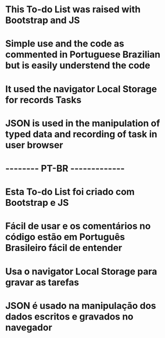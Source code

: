 # This To-do List was raised with Bootstrap and JS 
# Simple use and the code as commented in Portuguese Brazilian but is easily understend the code
# It used the navigator Local Storage for records Tasks
# JSON is used in the manipulation of typed data and recording of task in user browser

# -------- PT-BR -------------

# Esta To-do List foi criado com Bootstrap e JS 
# Fácil de usar e os comentários no código estão em Português Brasileiro fácil de entender
# Usa o navigator Local Storage para gravar as tarefas
# JSON é usado na manipulação dos dados escritos e gravados no navegador
